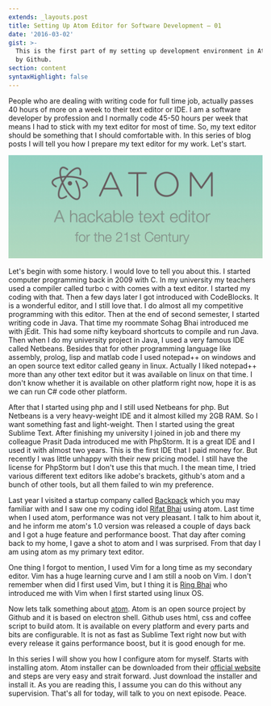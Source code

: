 ```yaml
---
extends: _layouts.post
title: Setting Up Atom Editor for Software Development – 01
date: '2016-03-02'
gist: >-
  This is the first part of my setting up development environment in Atom editor
  by Github.
section: content
syntaxHighlight: false
---
```


People who are dealing with writing code for full time job, actually passes 40 hours of more on a week to their text editor or IDE. I am a software developer by profession and I normally code 45-50 hours per week that means I had to stick with my text editor for most of time. So, my text editor should be something that I should comfortable with. In this series of blog posts I will tell you how I prepare my text editor for my work. Let's start.

![Atom Editor](/images/posts/atom-editor.png)

Let's begin with some history. I would love to tell you about this. I started computer programming back in 2009 with C. In my university my teachers used a compiler called turbo c with comes with a text editor. I started my coding with that. Then a few days later I got introduced with CodeBlocks. It is a wonderful editor, and I still love that. I do almost all my competitive programming with this editor. Then at the end of second semester, I started writing code in Java. That time my roommate Sohag Bhai introduced me with jEdit. This had some nifty keyboard shortcuts to compile and run Java. Then when I do my university project in Java, I used a very famous IDE called Netbeans. Besides that for other programming language like assembly, prolog, lisp and matlab code I used notepad++ on windows and an open source text editor called geany in linux. Actually I liked notepad++ more than any other text editor but it was available on linux on that time. I don't know whether it is available on other platform right now, hope it is as we can run C# code other platform.

After that I started using php and I still used Netbeans for php. But Netbeans is a very heavy-weight IDE and it almost killed my 2GB RAM. So I want something fast and light-weight. Then I started using the great Sublime Text. After finishing my university I joined in job and there my colleague Prasit Dada introduced me with PhpStorm. It is a great IDE and I used it with almost two years. This is the first IDE that I paid money for. But recently I was little unhappy with their new pricing model. I still have the license for PhpStorm but I don't use this that much. I the mean time, I tried various different text editors like adobe's brackets, github's atom and a bunch of other tools, but all them failed to win my preference.

Last year I visited a startup company called [Backpack](https://backpackbang.com) which you may familiar with and I saw one my coding idol [Rifat Bhai](https://twitter.com/rifat) using atom. Last time when I used atom, performance was not very pleasant. I talk to him about it, and he inform me atom's 1.0 version was released a couple of days back and I got a huge feature and performance boost. That day after coming back to my home, I gave a shot to atom and I was surprised. From that day I am using atom as my primary text editor.

One thing I forgot to mention, I used Vim for a long time as my secondary editor. Vim has a huge learning curve and I am still a noob on Vim. I don't remember when did I first used Vim, but I thing it is [Ring Bhai](https://twitter.com/toshazed) who introduced me with Vim when I first started using linux OS.

Now lets talk something about [atom](https://github.com/atom). Atom is an open source project by Github and it is based on electron shell. Github uses html, css and coffee script to build atom. It is available on every platform and every parts and bits are configurable. It is not as fast as Sublime Text right now but with every release it gains performance boost, but it is good enough for me.

In this series I will show you how I configure atom for myself. Starts with installing atom. Atom installer can be downloaded from their [official website](https://atom.io) and steps are very easy and strait forward. Just download the installer and install it. As you are reading this, I assume you can do this without any supervision. That's all for today, will talk to you on next episode. Peace.
